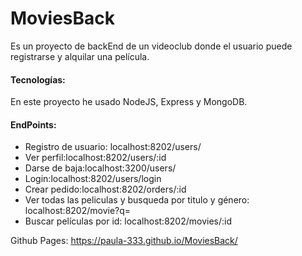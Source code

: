 # MoviesBack
Es un proyecto de backEnd de un videoclub donde el usuario puede registrarse y alquilar una película.

#### Tecnologías:
En este proyecto he usado NodeJS, Express y MongoDB.

#### EndPoints:
- Registro de usuario: localhost:8202/users/
- Ver perfil:localhost:8202/users/:id
- Darse de baja:localhost:3200/users/
- Login:localhost:8202/users/login
- Crear pedido:localhost:8202/orders/:id
- Ver todas las peliculas y busqueda por titulo y género: localhost:8202/movie?q=
- Buscar películas por id: localhost:8202/movies/:id



Github Pages:  https://paula-333.github.io/MoviesBack/